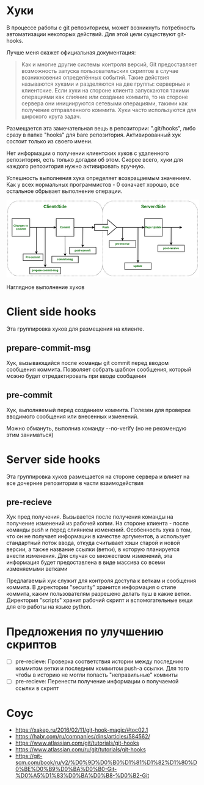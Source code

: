 # Хуки

В процессе работы с git репозиторием, может возникнуть потребность автоматизации
некоторых действий. Для этой цели существуют git-hooks.

Лучше меня скажет официальная документация:

> Как и многие другие системы контроля версий, Git предоставляет возможность запуска
> пользовательских скриптов в случае возникновения определённых событий. Такие
> действия называются хуками и разделяются на две группы: серверные и клиентские. Если
> хуки на стороне клиента запускаются такими операциями как слияние или создание
> коммита, то на стороне сервера они инициируются сетевыми операциями, такими как
> получение отправленного коммита. Хуки часто используются для широкого круга задач.

Размещается эта замечательная вещь в репозитории: ".git/hooks", либо сразу в папке "hooks"
для bare репозитория. Активированный хук состоит только из своего имени.

Нет информации о получении клиентских хуков с удаленного репозитория, есть только
догадки об этом. Скорее всего, хуки для каждого репозитория нужно активировать вручную.

Успешность выполнения хука определяет возвращаемым значением. Как у всех нормальных
программистов - 0 означает хорошо, все остальное обрывает выполнение операции.

![Комикс - Наглядное выполнение хуков](../../_resources/images/Git/tmp_githooksdiagramdrawio.png)

Наглядное выполнение хуков

# Client side hooks

Эта группировка хуков для размещения на клиенте.

## prepare-commit-msg

Хук, вызывающийся после команды git commit перед вводом сообщения коммита.
Позволяет собрать шаблон сообщения, который можно будет отредактировать при вводе
сообщения

## pre-commit

Хук, выполняемый перед созданием коммита. Полезен для проверки вводимого сообщения
или внесенных изменений.

Можно обмануть, выполнив команду --no-verify (но не рекомендую этим заниматься)

# Server side hooks

Эта группировка хуков размещается на стороне сервера и влияет на все дочерние
репозитории в части взаимодействия

## pre-recieve

Хук пред получения. Вызывается после получения команды на получение изменений из
рабочей копии. На стороне клиента - после команды push и перед слиянием изменений.
Особенность хука в том, что он не получает информации в качестве аргументов, а
использует стандартный поток ввода, откуда считывает хэши старой и новой версии, а также
название ссылки (ветки), в которую планируется внести изменения. Для случая со
множеством изменений, эта информация будет предоставлена в виде массива со всеми
изменяемыми ветками

Предлагаемый хук служит для контроля доступа к веткам и сообщения коммита. В
директории "security" хранится информация о стиле коммита, каким пользователям
разрешено делать пуш в какие ветки. Директория "scripts" хранит рабочий скрипт и
вспомогательные вещи для его работы на языке python.

# Предложения по улучшению скриптов

- [ ] pre-recieve: Проверка соответствия истории между последним коммитом ветки и
  последним коммитом push-а ссылки. Для того чтобы в историю не могли попасть
  "неправильные" коммиты
- [ ] pre-recieve: Перенести получение информации о получаемой ссылки в скрипт

# Соус

* https://xakep.ru/2016/02/11/git-hook-magic/#toc02.1
* https://habr.com/ru/companies/dins/articles/584562/
* https://www.atlassian.com/git/tutorials/git-hooks
* https://www.atlassian.com/ru/git/tutorials/git-hooks
* https://git-scm.com/book/ru/v2/%D0%9D%D0%B0%D1%81%D1%82%D1%80%D0%BE%D0%B9%D0%BA%D0%B0-Git-%D0%A5%D1%83%D0%BA%D0%B8-%D0%B2-Git

